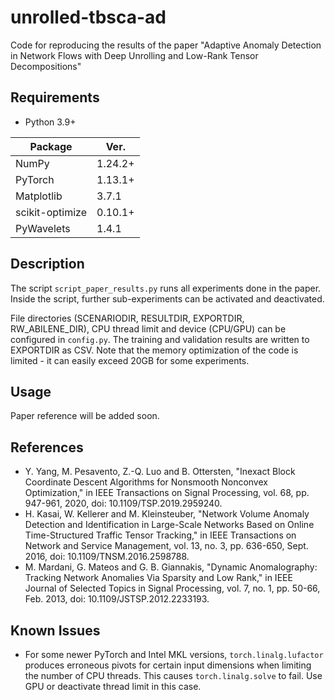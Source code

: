 # unrolled-tbsca-ad
Code for reproducing the results of the paper "Adaptive Anomaly Detection in Network Flows with Deep Unrolling and Low-Rank Tensor Decompositions"

## Requirements
- Python 3.9+

| Package | Ver. |
| -------- | ---- |
| NumPy | 1.24.2+ |
| PyTorch | 1.13.1+ |
| Matplotlib | 3.7.1 |
| scikit-optimize | 0.10.1+ |
| PyWavelets | 1.4.1 |

## Description
The script ```script_paper_results.py``` runs all experiments done in the paper.
Inside the script, further sub-experiments can be activated and deactivated.

File directories (SCENARIODIR, RESULTDIR, EXPORTDIR, RW_ABILENE_DIR), CPU thread limit and device (CPU/GPU) can be configured in ```config.py```. The training and validation results are written to EXPORTDIR as CSV. Note that the memory optimization of the code is limited - it can easily exceed 20GB for some experiments.

## Usage
Paper reference will be added soon.

## References
- Y. Yang, M. Pesavento, Z.-Q. Luo and B. Ottersten, "Inexact Block Coordinate Descent Algorithms for Nonsmooth Nonconvex Optimization," in IEEE Transactions on Signal Processing, vol. 68, pp. 947-961, 2020, doi: 10.1109/TSP.2019.2959240. 
- H. Kasai, W. Kellerer and M. Kleinsteuber, "Network Volume Anomaly Detection and Identification in Large-Scale Networks Based on Online Time-Structured Traffic Tensor Tracking," in IEEE Transactions on Network and Service Management, vol. 13, no. 3, pp. 636-650, Sept. 2016, doi: 10.1109/TNSM.2016.2598788.
- M. Mardani, G. Mateos and G. B. Giannakis, "Dynamic Anomalography: Tracking Network Anomalies Via Sparsity and Low Rank," in IEEE Journal of Selected Topics in Signal Processing, vol. 7, no. 1, pp. 50-66, Feb. 2013, doi: 10.1109/JSTSP.2012.2233193.

## Known Issues
- For some newer PyTorch and Intel MKL versions, ```torch.linalg.lufactor``` produces erroneous pivots for certain input dimensions when limiting the number of CPU threads. This causes ```torch.linalg.solve``` to fail. Use GPU or deactivate thread limit in this case.
